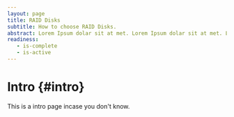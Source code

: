 ```yaml
---
layout: page
title: RAID Disks
subtitle: How to choose RAID Disks.
abstract: Lorem Ipsum dolar sit at met. Lorem Ipsum dolar sit at met. Lorem Ipsum dolar sit at met.
readiness:
   - is-complete
   - is-active
---
```




# Intro {#intro}

This is a intro page incase you don't know.